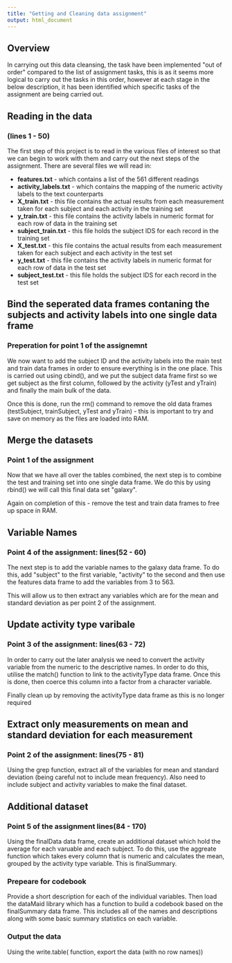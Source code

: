 ```yaml
---
title: "Getting and Cleaning data assignment"
output: html_document
---
```


## Overview

In carrying out this data cleansing, the task have been implemented "out of order" compared to the list of assignment tasks, this is as it seems more logical to carry out the tasks in this order, however at each stage in the below description, it has been identified which specific tasks of the assignment are being carried out.

## Reading in the data 

### (lines 1 - 50)

The first step of this project is to read in the various files of interest so that we can begin to work with them and carry out the next steps of the assignment. There are several files we will read in:

* **features.txt** - which contains a list of the 561 different readings
* **activity_labels.txt** - which contains the mapping of the numeric activity labels to the text counterparts
* **X_train.txt** - this file contains the actual results from each measurement taken for each subject and each activity in the training set
* **y_train.txt** - this file contains the activity labels in numeric format for each row of data in the training set
* **subject_train.txt** - this file holds the subject IDS for each record in the training set
* **X_test.txt** - this file contains the actual results from each measurement taken for each subject and each activity in the test set
* **y_test.txt** - this file contains the activity labels in numeric format for each row of data in the test set
* **subject_test.txt** - this file holds the subject IDS for each record in the test set

## Bind the seperated data frames contaning the subjects and activity labels into one single data frame 

### Preperation for point 1 of the assignemnt

We now want to add the subject ID and the activity labels into the main test and train data frames in order to ensure everything is in the one place. This is carried out using cbind(), and we put the subject data frame first so we get subject as the first column, followed by the activity (yTest and yTrain) and finally the main bulk of the data.

Once this is done, run the rm() command to remove the old data frames (testSubject, trainSubject, yTest and yTrain) - this is important to try and save on memory as the files are loaded into RAM.

## Merge the datasets 

### Point 1 of the assignment

Now that we have all over the tables combined, the next step is to combine the test and training set into one single data frame. We do this by using rbind() we will call this final data set "galaxy".

Again on completion of this - remove the test and train data frames to free up space in RAM.

## Variable Names

### Point 4 of the assignment: lines(52 - 60)

The next step is to add the variable names to the galaxy data frame. To do this, add "subject" to the first variable, "activity" to the second and then use the features data frame to add the variables from 3 to 563. 

This will allow us to then extract any variables which are for the mean and standard deviation as per point 2 of the assignment.

## Update activity type varibale

### Point 3 of the assignment: lines(63 - 72)

In order to carry out the later analysis we need to convert the activity variable from the numeric to the descriptive names. In order to do this, utilise the match() function to link to the activityType data frame. Once this is done, then coerce this column into a factor from a character variable.

Finally clean up by removing the activityType data frame as this is no longer required

## Extract only measurements on mean and standard deviation for each measurement

### Point 2 of the assignment: lines(75 - 81)

Using the grep function, extract all of the variables for mean and standard deviation (being careful not to include mean frequency). Also need to include subject and activity variables to make the final dataset.

## Additional dataset

### Point 5 of the assignment lines(84 - 170)

Using the finalData data frame, create an additional dataset which hold the average for each varuable and each subject. To do this, use the aggreate function which takes every column that is numeric and calculates the mean, grouped by the activity type variable. This is finalSummary.

### Prepeare for codebook

Provide a short description for each of the individual variables. Then load the dataMaid library which has a function to build a codebook based on the finalSummary data frame. This includes all of the names and descriptions along with some basic summary statistics on each variable.

### Output the data

Using the write.table( function, export the data  (with no row names))

